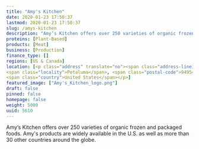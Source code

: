 ```yaml
---
title: "Amy's Kitchen"
date: 2020-01-23 17:50:37
lastmod: 2020-01-23 17:50:37
slug: /amys-kitchen
description: "Amy’s Kitchen offers over 250 varieties of organic frozen and packaged foods. Amy's products are widely available in the U.S. as well as more than 30 other countries around the globe."
proteins: [Plant-Based]
products: [Meat]
business: [Production]
finance_type: []
regions: [US & Canada]
location: [<p class="address" translate="no"><span class="address-line1">Corporate Circle</span><br>
<span class="locality">Petaluma</span>, <span class="postal-code">94954</span><br>
<span class="country">United States</span></p>]
featured_image: ["Amy's_Kitchen_logo.png"]
draft: false
pinned: false
homepage: false
weight: 5000
uuid: 5610
---
```

<p>Amy’s Kitchen offers over 250 varieties of organic frozen and packaged foods. Amy's products are widely available in the U.S. as well as more than 30 other countries around the globe.</p>
